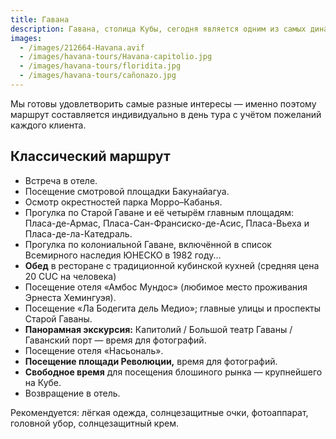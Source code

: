 ```yaml
---
title: Гавана
description: Гавана, столица Кубы, сегодня является одним из самых динамичных и привлекательных туристических направлений Карибского бассейна. Переезд через мост Бакунайагуа — самый высокий на Кубе и один из самых длинных — открывает захватывающие виды на живописную долину Юмури, что делает поездку из Варадеро ещё более ценной. Эксклюзивный тур по Старой и Новой Гаване с погружением в историю, восхищение архитектурой улиц и местным колоритом — одно из главных достоинств этого путешествия. Мы предлагаем панорамные экскурсии по самым значимым местам кубинской истории, культуры и современной жизни.
images:
  - /images/212664-Havana.avif
  - /images/havana-tours/Havana-capitolio.jpg
  - /images/havana-tours/floridita.jpg
  - /images/havana-tours/cañonazo.jpg
---
```


<p class="mb-8 text-justify text-sm md:text-lg dark:text-gray-300 leading-relaxed">
  Мы готовы удовлетворить самые разные интересы — именно поэтому маршрут составляется индивидуально в день тура с учётом пожеланий каждого клиента.
</p>

<section class="mb-10">
  <h2 class="text-2xl lg:text-3xl font-bold text-gray-900 mb-6 border-b-2 border-blue-500 pb-2">
    Классический маршрут
  </h2>

  <ul class="space-y-3 lg:space-y-4">
    <li class="flex items-start space-x-3 text-gray-700 leading-relaxed">
      <span class="inline-block w-2 h-2 bg-blue-500 rounded-full mt-2 flex-shrink-0"></span>
      <span class="text-sm lg:text-base">Встреча в отеле.</span>
    </li>
    <li class="flex items-start space-x-3 text-gray-700 leading-relaxed">
      <span class="inline-block w-2 h-2 bg-blue-500 rounded-full mt-2 flex-shrink-0"></span>
      <span class="text-sm lg:text-base">Посещение смотровой площадки Бакунайагуа.</span>
    </li>
    <li class="flex items-start space-x-3 text-gray-700 leading-relaxed">
      <span class="inline-block w-2 h-2 bg-blue-500 rounded-full mt-2 flex-shrink-0"></span>
      <span class="text-sm lg:text-base">Осмотр окрестностей парка Морро–Кабанья.</span>
    </li>
    <li class="flex items-start space-x-3 text-gray-700 leading-relaxed">
      <span class="inline-block w-2 h-2 bg-blue-500 rounded-full mt-2 flex-shrink-0"></span>
      <span class="text-sm lg:text-base">Прогулка по Старой Гаване и её четырём главным площадям: Пласа-де-Армас, Пласа-Сан-Франсиско-де-Асис, Пласа-Вьеха и Пласа-де-ла-Катедраль.</span>
    </li>
    <li class="flex items-start space-x-3 text-gray-700 leading-relaxed">
      <span class="inline-block w-2 h-2 bg-blue-500 rounded-full mt-2 flex-shrink-0"></span>
      <span class="text-sm lg:text-base">Прогулка по колониальной Гаване, включённой в список Всемирного наследия ЮНЕСКО в 1982 году...</span>
    </li>
    <li class="flex items-start space-x-3 text-gray-700 leading-relaxed">
      <span class="inline-block w-2 h-2 bg-amber-500 rounded-full mt-2 flex-shrink-0"></span>
      <span class="text-sm lg:text-base">
        <strong class="text-amber-700">Обед</strong> в ресторане с традиционной кубинской кухней
        <span class="text-amber-600 font-medium ml-1">(средняя цена 20 CUC на человека)</span>
      </span>
    </li>
    <li class="flex items-start space-x-3 text-gray-700 leading-relaxed">
      <span class="inline-block w-2 h-2 bg-blue-500 rounded-full mt-2 flex-shrink-0"></span>
      <span class="text-sm lg:text-base">Посещение отеля «Амбос Мундос» (любимое место проживания Эрнеста Хемингуэя).</span>
    </li>
    <li class="flex items-start space-x-3 text-gray-700 leading-relaxed">
      <span class="inline-block w-2 h-2 bg-blue-500 rounded-full mt-2 flex-shrink-0"></span>
      <span class="text-sm lg:text-base">Посещение «Ла Бодегита дель Медио»; главные улицы и проспекты Старой Гаваны.</span>
    </li>
    <li class="flex items-start space-x-3 text-gray-700 leading-relaxed">
      <span class="inline-block w-2 h-2 bg-green-500 rounded-full mt-2 flex-shrink-0"></span>
      <span class="text-sm lg:text-base">
        <strong class="text-green-700">Панорамная экскурсия:</strong> Капитолий / Большой театр Гаваны / Гаванский порт — время для фотографий.
      </span>
    </li>
    <li class="flex items-start space-x-3 text-gray-700 leading-relaxed">
      <span class="inline-block w-2 h-2 bg-blue-500 rounded-full mt-2 flex-shrink-0"></span>
      <span class="text-sm lg:text-base">Посещение отеля «Насьональ».</span>
    </li>
    <li class="flex items-start space-x-3 text-gray-700 leading-relaxed">
      <span class="inline-block w-2 h-2 bg-green-500 rounded-full mt-2 flex-shrink-0"></span>
      <span class="text-sm lg:text-base">
        <strong class="text-green-700">Посещение площади Революции,</strong> время для фотографий.
      </span>
    </li>
    <li class="flex items-start space-x-3 text-gray-700 leading-relaxed">
      <span class="inline-block w-2 h-2 bg-purple-500 rounded-full mt-2 flex-shrink-0"></span>
      <span class="text-sm lg:text-base">
        <strong class="text-purple-700">Свободное время</strong> для посещения блошиного рынка — крупнейшего на Кубе.
      </span>
    </li>
    <li class="flex items-start space-x-3 text-gray-700 leading-relaxed">
      <span class="inline-block w-2 h-2 bg-blue-500 rounded-full mt-2 flex-shrink-0"></span>
      <span class="text-sm lg:text-base">Возвращение в отель.</span>
    </li>
  </ul>
</section>

<div class="bg-gradient-to-r from-yellow-50 to-orange-50 border-l-4 border-yellow-400 p-4 lg:p-6 rounded-r-lg mb-8">
  <p class="text-sm lg:text-base text-gray-800 leading-relaxed">
    <span class="font-bold text-yellow-700">Рекомендуется:</span>
    <span class="ml-2">лёгкая одежда, солнцезащитные очки, фотоаппарат, головной убор, солнцезащитный крем.</span>
  </p>
</div>